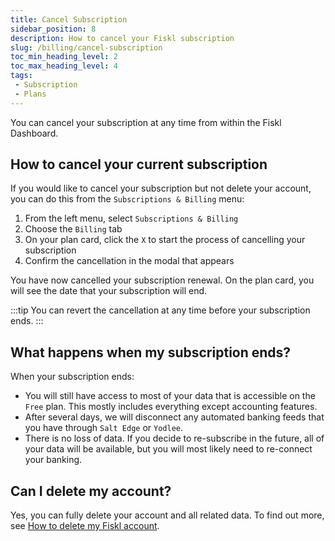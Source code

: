 ```yaml
---
title: Cancel Subscription
sidebar_position: 8
description: How to cancel your Fiskl subscription
slug: /billing/cancel-subscription
toc_min_heading_level: 2
toc_max_heading_level: 4
tags:
 - Subscription
 - Plans
---
```


You can cancel your subscription at any time from within the Fiskl Dashboard.

## How to cancel your current subscription

If you would like to cancel your subscription but not delete your account, you can do this from the `Subscriptions & Billing` menu:

1. From the left menu, select `Subscriptions & Billing`
1. Choose the `Billing` tab
1. On your plan card, click the `X` to start the process of cancelling your subscription
1. Confirm the cancellation in the modal that appears

You have now cancelled your subscription renewal. On the plan card, you will see the date that your subscription will end.

:::tip
You can revert the cancellation at any time before your subscription ends.
:::

## What happens when my subscription ends?

When your subscription ends:

- You will still have access to most of your data that is accessible on the `Free` plan. This mostly includes everything except accounting features.
- After several days, we will disconnect any automated banking feeds that you have through `Salt Edge` or `Yodlee`.
- There is no loss of data. If you decide to re-subscribe in the future, all of your data will be available, but you will most likely need to re-connect your banking.

## Can I delete my account?

Yes, you can fully delete your account and all related data. To find out more, see [How to delete my Fiskl account](./delete-account.md).